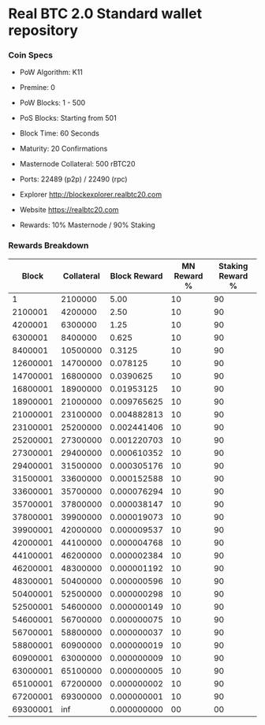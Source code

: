 Real BTC 2.0 Standard wallet repository
=====================================

### Coin Specs

- PoW Algorithm: K11
- Premine:  0
- PoW Blocks: 1 - 500
- PoS Blocks: Starting from 501
- Block Time: 60 Seconds
- Maturity: 20 Confirmations
  
- Masternode Collateral: 500 rBTC20

- Ports: 22489 (p2p) / 22490 (rpc)

- Explorer http://blockexplorer.realbtc20.com

- Website https://realbtc20.com

- Rewards: 10% Masternode / 90% Staking

### Rewards Breakdown

|Block      |Collateral |Block Reward |MN Reward % |Staking Reward %|
|-----------|-----------|-------------|------------|----------------|
|1          |2100000    |5.00         |10          |90              |
|2100001    |4200000    |2.50         |10          |90              |
|4200001    |6300000    |1.25         |10          |90              |
|6300001    |8400000    |0.625        |10          |90              |
|8400001    |10500000   |0.3125       |10          |90              |
|12600001   |14700000   |0.078125     |10          |90              |
|14700001   |16800000   |0.0390625    |10          |90              |
|16800001   |18900000   |0.01953125   |10          |90              |
|18900001   |21000000   |0.009765625  |10          |90              |
|21000001   |23100000   |0.004882813  |10          |90              |
|23100001   |25200000   |0.002441406  |10          |90              |
|25200001   |27300000   |0.001220703  |10          |90              |
|27300001   |29400000   |0.000610352  |10          |90              |
|29400001   |31500000   |0.000305176  |10          |90              |
|31500001   |33600000   |0.000152588  |10          |90              |
|33600001   |35700000   |0.000076294  |10          |90              |
|35700001   |37800000   |0.000038147  |10          |90              |
|37800001   |39900000   |0.000019073  |10          |90              |
|39900001   |42000000   |0.000009537  |10          |90              |
|42000001   |44100000   |0.000004768  |10          |90              |
|44100001   |46200000   |0.000002384  |10          |90              |
|46200001   |48300000   |0.000001192  |10          |90              |
|48300001   |50400000   |0.000000596  |10          |90              |
|50400001   |52500000   |0.000000298  |10          |90              |
|52500001   |54600000   |0.000000149  |10          |90              |
|54600001   |56700000   |0.000000075  |10          |90              |
|56700001   |58800000   |0.000000037  |10          |90              |
|58800001   |60900000   |0.000000019  |10          |90              |
|60900001   |63000000   |0.000000009  |10          |90              |
|63000001   |65100000   |0.000000005  |10          |90              |
|65100001   |67200000   |0.000000002  |10          |90              |
|67200001   |69300000   |0.000000001  |10          |90              |
|69300001   |inf        |0.000000000  |00          |00              |
